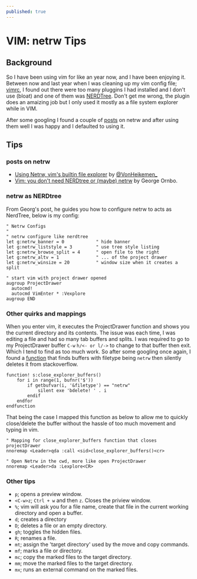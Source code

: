 ```yaml
---
published: true
---
```


# VIM: netrw Tips

## Background

So I have been using vim for like an year now, and I have been enjoying it. Between now and last year when I was cleaning up my vim config file; [vimrc](https://github.com/iAmG-r00t/dotfiles/blob/master/desktop/dotfiles/vim/vimrc), I found out there were too many pluggins I had installed and I don't use (bloat) and one of them was [NERDTree](https://github.com/preservim/nerdtree).
Don't get me wrong, the plugin does an amaizing job but I only used it mostly as a file system explorer while in VIM.

After some googling I found a couple of [posts](#posts) on netrw and after using them well I was happy and I defaulted to using it.

## Tips

<a id="posts"></a>
### posts on netrw

- [Using Netrw, vim's builtin file explorer](https://vonheikemen.github.io/devlog/tools/using-netrw-vim-builtin-file-explorer/) by [@VonHeikemen_](https://twitter.com/VonHeikemen_)
- [Vim: you don't need NERDtree or (maybe) netrw](https://shapeshed.com/vim-netrw/) by George Ornbo.

### netrw as NERDtree
From Georg's post, he guides you how to configure netrw to acts as NerdTree, below is my config:

```vim
" Netrw Configs
"
" netrw configure like nerdtree
let g:netrw_banner = 0            " hide banner
let g:netrw_liststyle = 3         " use tree style listing
let g:netrw_browse_split = 4      " open file to the right
let g:netrw_altv = 1              " ... of the project drawer
let g:netrw_winsize = 20          " window size when it creates a split

" start vim with project drawer opened
augroup ProjectDrawer
  autocmd!
  autocmd VimEnter * :Vexplore
augroup END
```

### Other quirks and mappings

When you enter vim, it executes the ProjectDrawer function and shows you the current directory and its contents.
The issue was each time, I was editing a file and had so many tab buffers and splits. I was required to go to my ProjectDrawer buffer `C-w` `h/<- or l/->` to change to that buffer then exit. Which I tend to find as too much work.
So after some googling once again, I found a [function](https://stackoverflow.com/a/58110818/12076640) that finds buffers with filetype being `netrw` then silently deletes it from stackoverflow.

```vim
function! s:close_explorer_buffers()
    for i in range(1, bufnr('$'))
        if getbufvar(i, '&filetype') == "netrw"
            silent exe 'bdelete! ' . i
        endif
    endfor
endfunction
```
That being the case I mapped this function as below to allow me to quickly close/delete the buffer without the hassle of too much movement and typing in vim.

```vim
" Mapping for close_explorer_buffers function that closes projectDrawer
nnoremap <Leader>qda :call <sid>close_explorer_buffers()<cr>

" Open Netrw in the cwd, more like open ProjectDrawer
nnoremap <Leader>da :Lexplore<CR>
```

### Other tips

- `p`; opens a preview window.
- `<C-w>z`; `Ctrl + w` and then `z`. Closes the priview window. 
- `%`; vim will ask you for a file name, create that file in the current working directory and open a buffer.
- `d`; creates a directory
- `D`; deletes a file or an empty directory.
- `gh`; toggles the hidden files.
- `R`; renames a file.
- `mt`; assign the 'target directory' used by the move and copy commands.
- `mf`; marks a file or directory.
- `mc`; copy the marked files to the target directory.
- `mm`; move the marked files to the target directory.
- `mx`; runs an external command on the marked files.
